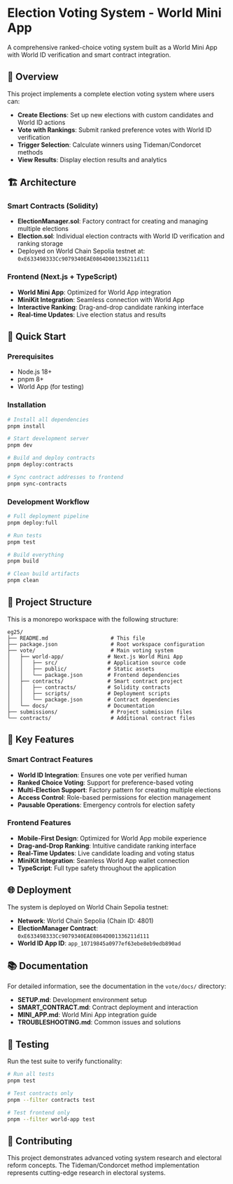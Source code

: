 # Election Voting System - World Mini App

A comprehensive ranked-choice voting system built as a World Mini App with World ID verification and smart contract integration.

## 🎯 Overview

This project implements a complete election voting system where users can:

- **Create Elections**: Set up new elections with custom candidates and World ID actions
- **Vote with Rankings**: Submit ranked preference votes with World ID verification
- **Trigger Selection**: Calculate winners using Tideman/Condorcet methods
- **View Results**: Display election results and analytics

## 🏗️ Architecture

### Smart Contracts (Solidity)

- **ElectionManager.sol**: Factory contract for creating and managing multiple elections
- **Election.sol**: Individual election contracts with World ID verification and ranking storage
- Deployed on World Chain Sepolia testnet at: `0xE633498333Cc9079340EAE0864D001336211d111`

### Frontend (Next.js + TypeScript)

- **World Mini App**: Optimized for World App integration
- **MiniKit Integration**: Seamless connection with World App
- **Interactive Ranking**: Drag-and-drop candidate ranking interface
- **Real-time Updates**: Live election status and results

## 🚀 Quick Start

### Prerequisites

- Node.js 18+
- pnpm 8+
- World App (for testing)

### Installation

```bash
# Install all dependencies
pnpm install

# Start development server
pnpm dev

# Build and deploy contracts
pnpm deploy:contracts

# Sync contract addresses to frontend
pnpm sync-contracts
```

### Development Workflow

```bash
# Full deployment pipeline
pnpm deploy:full

# Run tests
pnpm test

# Build everything
pnpm build

# Clean build artifacts
pnpm clean
```

## 📁 Project Structure

This is a monorepo workspace with the following structure:

```text
eg25/
├── README.md                    # This file
├── package.json                 # Root workspace configuration
├── vote/                        # Main voting system
│   ├── world-app/              # Next.js World Mini App
│   │   ├── src/                # Application source code
│   │   ├── public/             # Static assets
│   │   └── package.json        # Frontend dependencies
│   ├── contracts/              # Smart contract project
│   │   ├── contracts/          # Solidity contracts
│   │   ├── scripts/            # Deployment scripts
│   │   └── package.json        # Contract dependencies
│   └── docs/                   # Documentation
├── submissions/                 # Project submission files
└── contracts/                   # Additional contract files
```

## 🔧 Key Features

### Smart Contract Features

- **World ID Integration**: Ensures one vote per verified human
- **Ranked Choice Voting**: Support for preference-based voting
- **Multi-Election Support**: Factory pattern for creating multiple elections
- **Access Control**: Role-based permissions for election management
- **Pausable Operations**: Emergency controls for election safety

### Frontend Features

- **Mobile-First Design**: Optimized for World App mobile experience
- **Drag-and-Drop Ranking**: Intuitive candidate ranking interface
- **Real-Time Updates**: Live candidate loading and voting status
- **MiniKit Integration**: Seamless World App wallet connection
- **TypeScript**: Full type safety throughout the application

## 🌐 Deployment

The system is deployed on World Chain Sepolia testnet:

- **Network**: World Chain Sepolia (Chain ID: 4801)
- **ElectionManager Contract**: `0xE633498333Cc9079340EAE0864D001336211d111`
- **World ID App ID**: `app_10719845a0977ef63ebe8eb9edb890ad`

## 📚 Documentation

For detailed information, see the documentation in the `vote/docs/` directory:

- **SETUP.md**: Development environment setup
- **SMART_CONTRACT.md**: Contract deployment and interaction
- **MINI_APP.md**: World Mini App integration guide
- **TROUBLESHOOTING.md**: Common issues and solutions

## 🧪 Testing

Run the test suite to verify functionality:

```bash
# Run all tests
pnpm test

# Test contracts only
pnpm --filter contracts test

# Test frontend only
pnpm --filter world-app test
```

## 🤝 Contributing

This project demonstrates advanced voting system research and electoral reform concepts.
The Tideman/Condorcet method implementation represents cutting-edge research in electoral systems.
